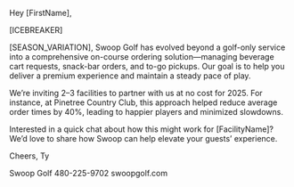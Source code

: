 Hey [FirstName],

[ICEBREAKER]

[SEASON_VARIATION], Swoop Golf has evolved beyond a golf-only service into a comprehensive on-course ordering solution—managing beverage cart requests, snack-bar orders, and to-go pickups. Our goal is to help you deliver a premium experience and maintain a steady pace of play.

We’re inviting 2–3 facilities to partner with us at no cost for 2025. For instance, at Pinetree Country Club, this approach helped reduce average order times by 40%, leading to happier players and minimized slowdowns.

Interested in a quick chat about how this might work for [FacilityName]? We’d love to share how Swoop can help elevate your guests’ experience.

Cheers,
Ty

Swoop Golf
480-225-9702
swoopgolf.com
